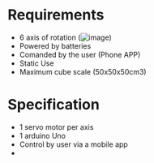 # Requirements

- 6 axis of rotation (![image](https://github.com/Jessica-MK/RobotArm/assets/139931839/c044d357-c594-4072-bd80-70f335c84fab))
- Powered by batteries
- Comanded by the user (Phone APP)
- Static Use
- Maximum cube scale (50x50x50cm3)

# Specification

- 1 servo motor per axis
- 1 arduino Uno
- Control by user via a mobile app
- 
